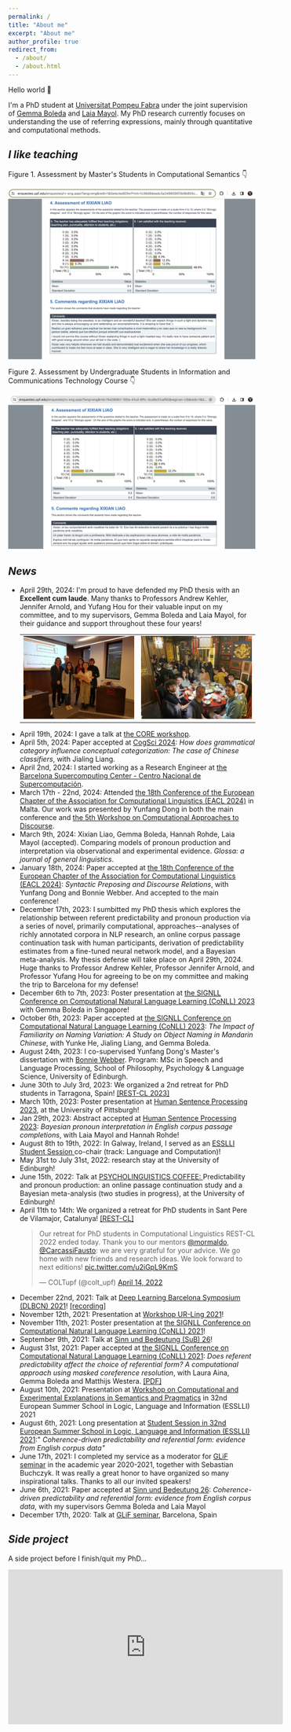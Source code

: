 ```yaml
---
permalink: /
title: "About me"
excerpt: "About me"
author_profile: true
redirect_from: 
  - /about/
  - /about.html
---
```


Hello world 👋

I'm a PhD student at [Universitat Pompeu Fabra](https://www.upf.edu/) under the joint supervision of [Gemma Boleda](https://gboleda.github.io) and [Laia Mayol](https://www.upf.edu/web/laia-mayol/). My PhD research currently focuses on understanding the use of referring expressions, mainly through quantitative and computational methods.


*I like teaching*
------

Figure 1. Assessment by Master's Students in Computational Semantics 👇

<img src="/files/eval_cs.png" alt="Eval CS Image"> 

Figure 2. Assessment by Undergraduate Students in Information and Communications Technology Course 👇

<img src="/files/eval_tic.png" alt="Eval TIC Image">



*News*
------
<ul>
  <li>April 29th, 2024: I'm proud to have defended my PhD thesis with an <b>Excellent cum laude</b>. Many thanks to Professors Andrew Kehler, Jennifer Arnold, and Yufang Hou for their valuable input on my committee, and to my supervisors, Gemma Boleda and Laia Mayol, for their guidance and support throughout these four years! </li>
  <table>
      <tr>
          <td><img src="/files/defense.JPG" alt="PhD defense"></td>
          <td><img src="/files/hotpot.jpg" alt="Hotpot celebration"></td>
      </tr>
  </table>
  <li>April 19th, 2024: I gave a talk at <a href="https://www.upf.edu/web/glif/2024-core-workshop">the CORE workshop</a>. </li>
  <li>April 5th, 2024: Paper accepted at <a href="https://cognitivesciencesociety.org/cogsci-2024/">CogSci 2024</a>: <i>How does grammatical category influence conceptual categorization: The case of Chinese classifiers</i>, with Jialing Liang.</li>
  <li>April 2nd, 2024: I started working as a Research Engineer at <a href="https://www.bsc.es/">the Barcelona Supercomputing Center - Centro Nacional de Supercomputación</a>. </li>
  <li>March 17th - 22nd, 2024: Attended <a href="https://2024.eacl.org">the 18th Conference of the European Chapter of the Association for Computational Linguistics (EACL 2024)</a> in Malta. Our work was presented by Yunfang Dong in both the main conference and <a href="https://sites.google.com/view/codi2024/home"> the 5th Workshop on Computational Approaches to Discourse</a>.</li>
  <li>March 9th, 2024: Xixian Liao, Gemma Boleda, Hannah Rohde, Laia Mayol (accepted). Comparing models of pronoun production and interpretation via observational and experimental evidence. <i>Glossa: a journal of general linguistics</i>. </li>
  <li>January 18th, 2024: Paper accepted at <a href="https://2024.eacl.org">the 18th Conference of the European Chapter of the Association for Computational Linguistics (EACL 2024)</a>: <i>Syntactic Preposing and Discourse Relations</i>, with Yunfang Dong and Bonnie Webber. And accepted to the main conference! </li>
  <li>December 17th, 2023: I sumbitted my PhD thesis which explores the relationship between referent predictability and pronoun production via a series of novel, primarily computational, approaches--analyses of richly annotated corpora in NLP research, an online corpus passage continuation task with human participants, derivation of predictability estimates from a fine-tuned neural network model, and a Bayesian meta-analysis. My thesis defense will take place on April 29th, 2024. Huge thanks to Professor Andrew Kehler, Professor Jennifer Arnold, and Professor Yufang Hou for agreeing to be on my committee and making the trip to Barcelona for my defense! </li>
  <li>December 6th to 7th, 2023: Poster presentation at <a href="https://conll.org">the SIGNLL Conference on Computational Natural Language Learning (CoNLL) 2023</a> with Gemma Boleda in Singapore! </li>
  <li>October 6th, 2023: Paper accepted at <a href="https://conll.org">the SIGNLL Conference on Computational Natural Language Learning (CoNLL) 2023</a>: <i>The Impact of Familiarity on Naming Variation: A Study on Object Naming in Mandarin Chinese</i>, with Yunke He, Jialing Liang, and Gemma Boleda. </li>
  <li>August 24th, 2023: I co-supervised Yunfang Dong's Master's dissertation with <a href="https://homepages.inf.ed.ac.uk/bonnie/">Bonnie Webber</a>. Program: MSc in Speech and Language Processing, School of Philosophy, Psychology & Language Science, University of Edinburgh.</li>
  <li>June 30th to July 3rd, 2023: We organized a 2nd retreat for PhD students in Tarragona, Spain! <a href="https://sites.google.com/view/rest-cl-2023/home?authuser=0"> [REST-CL 2023] </a></li>
  <li>March 10th, 2023: Poster presentation at <a href="https://lrdc.pitt.edu/HSP2023/">Human Sentence Processing 2023</a>, at the University of Pittsburgh! </li>
  <li>Jan 29th, 2023: Abstract accepted at <a href="https://lrdc.pitt.edu/HSP2023/">Human Sentence Processing 2023</a>: <i>Bayesian pronoun interpretation in English corpus passage completions</i>, with Laia Mayol and Hannah Rohde! </li>
  <li> August 8th to 19th, 2022: In Galway, Ireland, I served as an <a href="https://2022.esslli.eu/"> ESSLLI Student Session </a>  co-chair (track: Language and Computation)! </li>
  <li> May 31st to July 31st, 2022: research stay at the University of Edinburgh! </li>  
  <li> June 15th, 2022: Talk at <a href="https://blogs.ed.ac.uk/psycholingcoffee/past-meetings/2021-22/">PSYCHOLINGUISTICS COFFEE: </a> Predictability and pronoun production: an online passage continuation study and a Bayesian meta-analysis (two studies in progress), at the University of Edinburgh! </li>
  <li> April 11th to 14th: We organized a retreat for PhD students in Sant Pere de Vilamajor, Catalunya! <a href="https://sites.google.com/view/rest-cl/home?authuser=0"> [REST-CL] </a> </li>
  <blockquote class="twitter-tweet"><p lang="en" dir="ltr">Our retreat for PhD students in Computational Linguistics REST-CL 2022 ended today. Thank you to our mentors <a href="https://twitter.com/mormaldo?ref_src=twsrc%5Etfw">@mormaldo</a>, <a href="https://twitter.com/CarcassiFausto?ref_src=twsrc%5Etfw">@CarcassiFausto</a>: we are very grateful for your advice. We go home with new friends and research ideas. We look forward to next editions! <a href="https://t.co/u2iGpL9KmS">pic.twitter.com/u2iGpL9KmS</a></p>&mdash; COLTupf (@colt_upf) <a href="https://twitter.com/colt_upf/status/1514656694734835713?ref_src=twsrc%5Etfw">April 14, 2022</a></blockquote> <script async src="https://platform.twitter.com/widgets.js" charset="utf-8"></script>
  <li> December 22nd, 2021: Talk at <a href="https://sites.google.com/view/deep-learning-barcelona-2021/home?authuser=0">Deep Learning Barcelona Symposium (DLBCN) 2021</a>! <a href="https://youtu.be/LJHzEM8_6k8">[recording]</a> </li>
  <li> November 12th, 2021: Presentation at <a href="https://www.upf.edu/es/web/traduccio/inici/-/asset_publisher/T7gcoUNytM6c/content/id/251086992/maximized#.YZjg8S8w1pQ">Workshop UR-Ling 2021</a>! </li>
  <li> November 11th, 2021: Poster presentation at <a href="https://conll.org">the SIGNLL Conference on Computational Natural Language Learning (CoNLL) 2021</a>! </li>
  <li> September 9th, 2021: Talk at <a href="https://idsl1.phil-fak.uni-koeln.de/abteilungen/sprachwissenschaft/sinn-und-bedeutung-26">Sinn und Bedeutung (SuB) 26</a>! </li>
  <li> August 31st, 2021: Paper accepted at <a href="https://conll.org">the SIGNLL Conference on Computational Natural Language Learning (CoNLL) 2021</a>: <i>Does referent predictability affect the choice of referential form? A computational approach using masked coreference resolution</i>, with Laura Aina, Gemma Boleda and Matthijs Westera. <a href="https://aclanthology.org/2021.conll-1.36/">[PDF]</a></li>
  <li> August 10th, 2021: Presentation at <a href="https://www.jakubszymanik.com/CoSaQ/events/explanations-semantics/">Workshop on Computational and Experimental Explanations in Semantics and Pragmatics</a> in 32nd European Summer School in Logic, Language and Information (ESSLLI) 2021</li>
  <li> August 6th, 2021: Long presentation at <a href="https://esslli2021.unibz.it/page/session/student_session/">Student Session in 32nd European Summer School in Logic, Language and Information (ESSLLI) 2021</a>:" <i>Coherence-driven predictability and referential form: evidence from English corpus data"</i></li>
  <li> June 17th, 2021: I completed my service as a moderator for <a href="https://www.upf.edu/web/glif/glif-seminars">GLiF seminar</a> in the academic year 2020-2021, together with Sebastian Buchczyk. It was really a great honor to have organized so many inspirational talks. Thanks to all our invited speakers!</li>
  <li> June 6th, 2021: Paper accepted at <a href="https://idsl1.phil-fak.uni-koeln.de/abteilungen/sprachwissenschaft/sinn-und-bedeutung-26">Sinn und Bedeutung 26</a>: <i>Coherence-driven predictability and referential form: evidence from English corpus data</i>, with my supervisors Gemma Boleda and Laia Mayol</li>
  <li> December 17th, 2020: Talk at <a href="https://www.upf.edu/web/traduccio/inici/-/asset_publisher/T7gcoUNytM6c/content/id/240904798/maximized#.YRvNzNMzY-R">GLiF seminar</a>, Barcelona, Spain</li> 
</ul>





*Side project*
------
A side project before I finish/quit my PhD...  

<iframe width="560" height="315" src="https://www.youtube.com/embed/vpiNedo-NzY" frameborder="0" allow="autoplay; encrypted-media" allowfullscreen></iframe>







